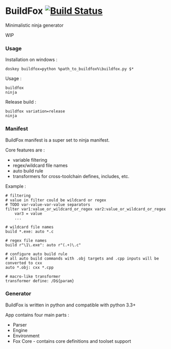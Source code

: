 # BuildFox [![Build Status](https://travis-ci.org/beardsvibe/buildfox.svg?branch=travis_ci)](https://travis-ci.org/beardsvibe/buildfox)

Minimalistic ninja generator

WIP

### Usage

Installation on windows :

	doskey buildfox=python %path_to_buildfox%\buildfox.py $*

Usage :

	buildfox
	ninja

Release build :

	buildfox variation=release
	ninja

### Manifest

BuildFox manifest is a super set to ninja manifest.

Core features are :

- variable filtering
- regex/wildcard file names
- auto build rule
- transformers for cross-toolchain defines, includes, etc.

Example :

	# filtering	
	# value in filter could be wildcard or regex
	# TODO var-value-var-value separators
	filter var1:value_or_wildcard_or_regex var2:value_or_wildcard_or_regex
		var3 = value
		...
	
	# wildcard file names
	build *.exe: auto *.c
	
	# regex file names
	build r"\1\.exe": auto r"(.+)\.c"
	
	# configure auto build rule
	# all auto build commands with .obj targets and .cpp inputs will be converted to cxx
	auto *.obj: cxx *.cpp

	# macro-like transformer
	transformer define: /D${param}

### Generator

BuildFox is written in python and compatible with python 3.3+

App contains four main parts :

- Parser
- Engine
- Environment
- Fox Core - contains core definitions and toolset support
